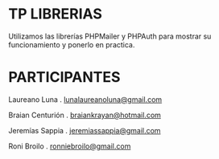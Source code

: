 # TP LIBRERIAS

Utilizamos las librerías PHPMailer y PHPAuth para mostrar su funcionamiento y ponerlo en practica.

# PARTICIPANTES

Laureano Luna . lunalaureanoluna@gmail.com

Braian Centurión . braiankrayan@hotmail.com

Jeremías Sappia . jeremiassappia@gmail.com

Roni Broilo . ronniebroilo@gmail.com
